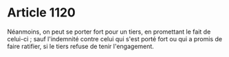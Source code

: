 # Article 1120

Néanmoins, on peut se porter fort pour un tiers, en promettant le fait de celui-ci ; sauf l'indemnité contre celui qui s'est porté fort ou qui a promis de faire ratifier, si le tiers refuse de tenir l'engagement.
